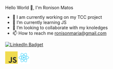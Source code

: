 Hello World 🖖, I'm Ronison Matos

- 🔭 I am currently working on my TCC project 
- 🌱 I’m currently learning JS
- 👯 I’m looking to collaborate with my knoledges
- 📫 How to reach me ronisonmaria@gmail.com

[![LinkedIn Badget](https://img.shields.io/badge/LinkedIn-0077B5?style=for-the-badge&logo=linkedin&logoColor=white&link=https://www.linkedin.com/in/karine-ballardin)](https://www.linkedin.com/in/ronison-matos)


<img alt="JS" title="JavaScript" width="40px" src="https://raw.githubusercontent.com/github/explore/master/topics/javascript/javascript.png"><img alt="JS" title="ReactJS" width="40px" src="https://raw.githubusercontent.com/github/explore/master/topics/react/react.png">

